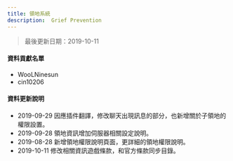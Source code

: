 ```yaml
---
title: 領地系統
description:  Grief Prevention
---
```


> 最後更新日期：2019-10-11

#### 資料貢獻名單

- WooLNinesun
- cin10206

#### 資料更新說明

- 2019-09-29 因應插件翻譯，修改聊天出現訊息的部分，也新增關於子領地的權限設置。
- 2019-09-28 領地資訊增加伺服器相關設定說明。
- 2019-08-28 新增領地權限說明頁面，更詳細的領地權限說明。
- 2019-10-11 修改相關資訊遊戲條款，和官方條款同步目錄。
